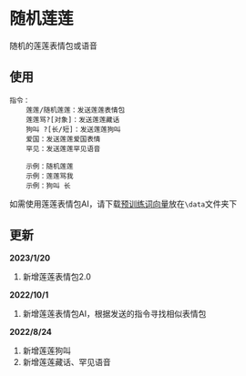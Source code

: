 # 随机莲莲

随机的莲莲表情包或语音

## 使用

```
指令：
    莲莲/随机莲莲：发送莲莲表情包
    莲莲骂?[对象]：发送莲莲藏话
    狗叫 ?[长/短]：发送莲莲狗叫
    爱国：发送莲莲爱国表情
    罕见：发送莲莲罕见语音
    
    示例：随机莲莲
    示例：莲莲骂我
    示例：狗叫 长
```
如需使用莲莲表情包AI，请下载[预训练词向量](https://pan.baidu.com/s/1amvVC_Ue31KmBX0XVllMGA?pwd=j0q1)放在`\data`文件夹下

## 更新

**2023/1/20**

1. 新增莲莲表情包2.0

**2022/10/1**

1. 新增莲莲表情包AI，根据发送的指令寻找相似表情包

**2022/8/24**

1. 新增莲莲狗叫
2. 新增莲莲藏话、罕见语音